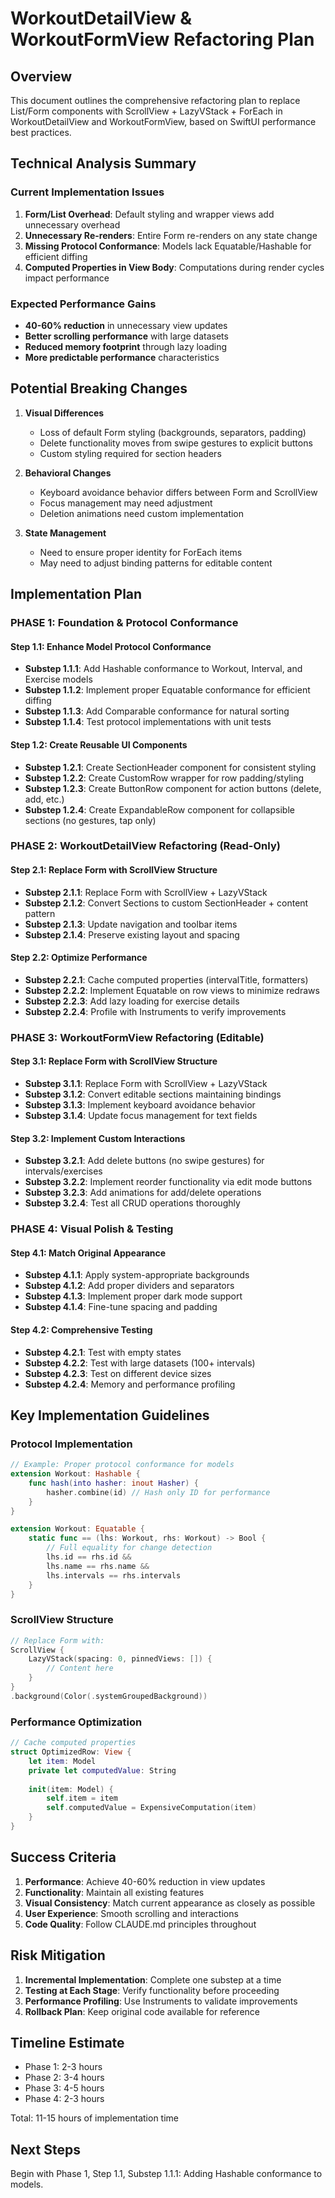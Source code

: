 # WorkoutDetailView & WorkoutFormView Refactoring Plan

## Overview

This document outlines the comprehensive refactoring plan to replace List/Form components with ScrollView + LazyVStack + ForEach in WorkoutDetailView and WorkoutFormView, based on SwiftUI performance best practices.

## Technical Analysis Summary

### Current Implementation Issues
1. **Form/List Overhead**: Default styling and wrapper views add unnecessary overhead
2. **Unnecessary Re-renders**: Entire Form re-renders on any state change
3. **Missing Protocol Conformance**: Models lack Equatable/Hashable for efficient diffing
4. **Computed Properties in View Body**: Computations during render cycles impact performance

### Expected Performance Gains
- **40-60% reduction** in unnecessary view updates
- **Better scrolling performance** with large datasets
- **Reduced memory footprint** through lazy loading
- **More predictable performance** characteristics

## Potential Breaking Changes

1. **Visual Differences**
   - Loss of default Form styling (backgrounds, separators, padding)
   - Delete functionality moves from swipe gestures to explicit buttons
   - Custom styling required for section headers

2. **Behavioral Changes**
   - Keyboard avoidance behavior differs between Form and ScrollView
   - Focus management may need adjustment
   - Deletion animations need custom implementation

3. **State Management**
   - Need to ensure proper identity for ForEach items
   - May need to adjust binding patterns for editable content

## Implementation Plan

### PHASE 1: Foundation & Protocol Conformance

#### Step 1.1: Enhance Model Protocol Conformance
- **Substep 1.1.1**: Add Hashable conformance to Workout, Interval, and Exercise models
- **Substep 1.1.2**: Implement proper Equatable conformance for efficient diffing
- **Substep 1.1.3**: Add Comparable conformance for natural sorting
- **Substep 1.1.4**: Test protocol implementations with unit tests

#### Step 1.2: Create Reusable UI Components
- **Substep 1.2.1**: Create SectionHeader component for consistent styling
- **Substep 1.2.2**: Create CustomRow wrapper for row padding/styling
- **Substep 1.2.3**: Create ButtonRow component for action buttons (delete, add, etc.)
- **Substep 1.2.4**: Create ExpandableRow component for collapsible sections (no gestures, tap only)

### PHASE 2: WorkoutDetailView Refactoring (Read-Only)

#### Step 2.1: Replace Form with ScrollView Structure
- **Substep 2.1.1**: Replace Form with ScrollView + LazyVStack
- **Substep 2.1.2**: Convert Sections to custom SectionHeader + content pattern
- **Substep 2.1.3**: Update navigation and toolbar items
- **Substep 2.1.4**: Preserve existing layout and spacing

#### Step 2.2: Optimize Performance
- **Substep 2.2.1**: Cache computed properties (intervalTitle, formatters)
- **Substep 2.2.2**: Implement Equatable on row views to minimize redraws
- **Substep 2.2.3**: Add lazy loading for exercise details
- **Substep 2.2.4**: Profile with Instruments to verify improvements

### PHASE 3: WorkoutFormView Refactoring (Editable)

#### Step 3.1: Replace Form with ScrollView Structure
- **Substep 3.1.1**: Replace Form with ScrollView + LazyVStack
- **Substep 3.1.2**: Convert editable sections maintaining bindings
- **Substep 3.1.3**: Implement keyboard avoidance behavior
- **Substep 3.1.4**: Update focus management for text fields

#### Step 3.2: Implement Custom Interactions
- **Substep 3.2.1**: Add delete buttons (no swipe gestures) for intervals/exercises
- **Substep 3.2.2**: Implement reorder functionality via edit mode buttons
- **Substep 3.2.3**: Add animations for add/delete operations
- **Substep 3.2.4**: Test all CRUD operations thoroughly

### PHASE 4: Visual Polish & Testing

#### Step 4.1: Match Original Appearance
- **Substep 4.1.1**: Apply system-appropriate backgrounds
- **Substep 4.1.2**: Add proper dividers and separators
- **Substep 4.1.3**: Implement proper dark mode support
- **Substep 4.1.4**: Fine-tune spacing and padding

#### Step 4.2: Comprehensive Testing
- **Substep 4.2.1**: Test with empty states
- **Substep 4.2.2**: Test with large datasets (100+ intervals)
- **Substep 4.2.3**: Test on different device sizes
- **Substep 4.2.4**: Memory and performance profiling

## Key Implementation Guidelines

### Protocol Implementation
```swift
// Example: Proper protocol conformance for models
extension Workout: Hashable {
    func hash(into hasher: inout Hasher) {
        hasher.combine(id) // Hash only ID for performance
    }
}

extension Workout: Equatable {
    static func == (lhs: Workout, rhs: Workout) -> Bool {
        // Full equality for change detection
        lhs.id == rhs.id &&
        lhs.name == rhs.name &&
        lhs.intervals == rhs.intervals
    }
}
```

### ScrollView Structure
```swift
// Replace Form with:
ScrollView {
    LazyVStack(spacing: 0, pinnedViews: []) {
        // Content here
    }
}
.background(Color(.systemGroupedBackground))
```

### Performance Optimization
```swift
// Cache computed properties
struct OptimizedRow: View {
    let item: Model
    private let computedValue: String
    
    init(item: Model) {
        self.item = item
        self.computedValue = ExpensiveComputation(item)
    }
}
```

## Success Criteria

1. **Performance**: Achieve 40-60% reduction in view updates
2. **Functionality**: Maintain all existing features
3. **Visual Consistency**: Match current appearance as closely as possible
4. **User Experience**: Smooth scrolling and interactions
5. **Code Quality**: Follow CLAUDE.md principles throughout

## Risk Mitigation

1. **Incremental Implementation**: Complete one substep at a time
2. **Testing at Each Stage**: Verify functionality before proceeding
3. **Performance Profiling**: Use Instruments to validate improvements
4. **Rollback Plan**: Keep original code available for reference

## Timeline Estimate

- Phase 1: 2-3 hours
- Phase 2: 3-4 hours
- Phase 3: 4-5 hours
- Phase 4: 2-3 hours

Total: 11-15 hours of implementation time

## Next Steps

Begin with Phase 1, Step 1.1, Substep 1.1.1: Adding Hashable conformance to models.